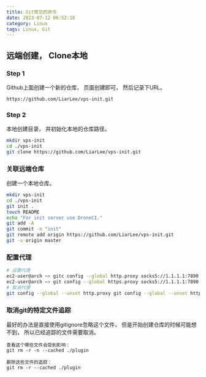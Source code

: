 ```yaml
---
title: Git常见的命令
date: 2023-07-12 06:52:18
category: Linux
tags: Linux, Git
---
```


## 远端创建， Clone本地
### Step 1
Github上面创建一个新的仓库， 页面创建即可， 然后记录下URL。
```bash
https://github.com/LiarLee/vps-init.git
```

### Step 2
本地创建目录， 并初始化本地的仓库路径。
```bash
mkdir vps-init
cd ./vps-init
git clone https://github.com/LiarLee/vps-init.git
```

### 关联远端仓库
创建一个本地仓库。
```bash
mkdir vps-init
cd ./vps-init
git init .
touch README
echo "For init server use DroneCI."
git add -A
git commit -m "init"
git remote add origin https://github.com/LiarLee/vps-init.git
git -u origin master
```

### 配置代理
```bash
# 设置代理
ec2-user@arch ~> gitc config --global http.proxy socks5://1.1.1.1:7890
ec2-user@arch ~> git config --global https.proxy socks5://1.1.1.1:7890
# 取消代理
git config --global --unset http.proxy git config --global --unset https.proxy
```

### 取消git的特定文件追踪

最好的办法是直接使用gitignore忽略这个文件， 但是开始创建仓库的时候可能想不到， 所以已经追踪的文件需要取消。 

```git
查看这个哪些文件会受到影响： 
git rm -r -n --cached ./plugin 

删除这些文件的追踪： 
git rm -r --cached ./plugin

```

